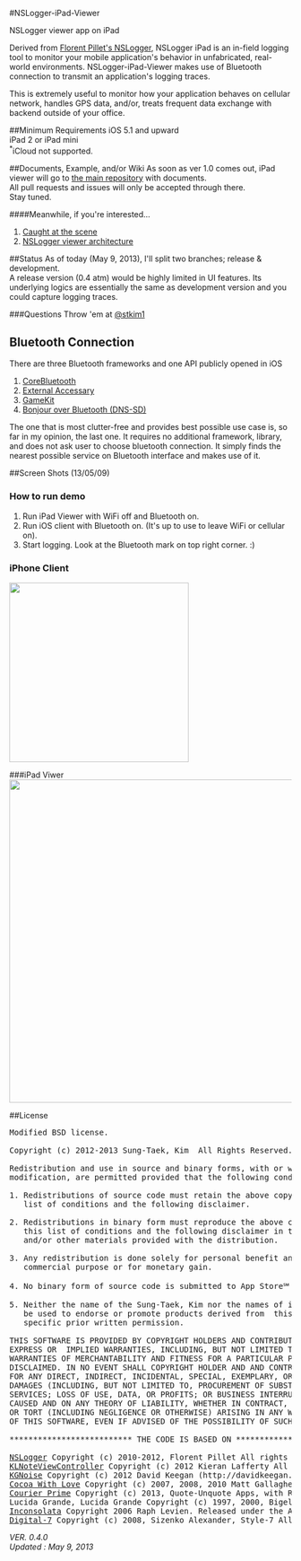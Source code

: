 #NSLogger-iPad-Viewer


NSLogger viewer app on iPad  

Derived from [Florent Pillet's NSLogger](https://github.com/fpillet/NSLogger), NSLogger iPad is an in-field logging tool to monitor your mobile application's behavior in unfabricated, real-world environments. NSLogger-iPad-Viewer makes use of Bluetooth connection to transmit an application's logging traces.

This is extremely useful to monitor how your application behaves on cellular network, handles GPS data, and/or, treats frequent data exchange with backend outside of your office.

##Minimum Requirements
iOS 5.1 and upward<br/>
iPad 2 or iPad mini<br/>
<sup>*</sup>iCloud not supported.

##Documents, Example, and/or Wiki
As soon as ver 1.0 comes out, iPad viewer will go to [the main repository](https://github.com/fpillet/NSLogger) with documents.<br/>
All pull requests and issues will only be accepted through there.<br/>
Stay tuned.

####Meanwhile, if you're interested…
1. [Caught at the scene
](http://blog.colorfulglue.com/2012/12/caught-at-the-scene/)
2. [NSLogger viewer architecture](http://blog.colorfulglue.com/2013/02/nslogger-viewer-architecture/)

##Status
As of today (May 9, 2013), I'll split two branches; release & development.   
A release version (0.4 atm) would be highly limited in UI features. Its underlying logics are essentially the same as development version and you could capture logging traces.    


###Questions
Throw 'em at [@stkim1](http://twitter.com/stkim1)

## Bluetooth Connection
There are three Bluetooth frameworks and one API publicly opened in iOS  
1. [CoreBluetooth](http://developer.apple.com/library/ios/#documentation/CoreBluetooth/Reference/CoreBluetooth_Framework/_index.html)  
2. [External Accessary](http://developer.apple.com/library/ios/#documentation/ExternalAccessory/Reference/ExternalAccessoryFrameworkReference/_index.ht]ml)  
3. [GameKit](http://developer.apple.com/library/ios/#documentation/GameKit/Reference/GameKit_Collection/_index.html)  
4. [Bonjour over Bluetooth (DNS-SD)](http://developer.apple.com/library/ios/#qa/qa1753/_index.html#//apple_ref/doc/uid/DTS40011315)  

The one that is most clutter-free and provides best possible use case is, so far in my opinion, the last one. It requires no additional framework, library, and does not ask user to choose bluetooth connection. It simply finds the nearest possible service on Bluetooth interface and makes use of it.  


##Screen Shots (13/05/09)
### How to run demo
1. Run iPad Viewer with WiFi off and Bluetooth on.  
2. Run iOS client with Bluetooth on. (It's up to use to leave WiFi or cellular on).      
3. Start logging. Look at the Bluetooth mark on top right corner. :)  


### iPhone Client
<img width="320" src="https://raw.github.com/stkim1/NSLogger-iPad-Viewer/master/ScreenShots/iphone_13_04_27.png" />

###iPad Viwer 
<img width="576" src="https://raw.github.com/stkim1/NSLogger-iPad-Viewer/master/ScreenShots/ipad_13_05_09.png" />


##License
<pre>Modified BSD license.

Copyright (c) 2012-2013 Sung-Taek, Kim <stkim1@colorfulglue.com> All Rights Reserved.

Redistribution and use in source and binary forms, with or without 
modification, are permitted provided that the following conditions are met:

1. Redistributions of source code must retain the above copyright notice, this
   list of conditions and the following disclaimer.

2. Redistributions in binary form must reproduce the above copyright notice, 
   this list of conditions and the following disclaimer in the documentation
   and/or other materials provided with the distribution.

3. Any redistribution is done solely for personal benefit and not for any
   commercial purpose or for monetary gain.

4. No binary form of source code is submitted to App Store℠ of Apple Inc.

5. Neither the name of the Sung-Taek, Kim nor the names of its contributors may
   be used to endorse or promote products derived from  this software without 
   specific prior written permission.

THIS SOFTWARE IS PROVIDED BY COPYRIGHT HOLDERS AND CONTRIBUTORS "AS IS" AND ANY 
EXPRESS OR  IMPLIED WARRANTIES, INCLUDING, BUT NOT LIMITED TO, THE IMPLIED 
WARRANTIES OF MERCHANTABILITY AND FITNESS FOR A PARTICULAR PURPOSE ARE 
DISCLAIMED. IN NO EVENT SHALL COPYRIGHT HOLDER AND AND CONTRIBUTORS BE LIABLE 
FOR ANY DIRECT, INDIRECT, INCIDENTAL, SPECIAL, EXEMPLARY, OR CONSEQUENTIAL 
DAMAGES (INCLUDING, BUT NOT LIMITED TO, PROCUREMENT OF SUBSTITUTE GOODS OR 
SERVICES; LOSS OF USE, DATA, OR PROFITS; OR BUSINESS INTERRUPTION) HOWEVER 
CAUSED AND ON ANY THEORY OF LIABILITY, WHETHER IN CONTRACT, STRICT LIABILITY, 
OR TORT (INCLUDING NEGLIGENCE OR OTHERWISE) ARISING IN ANY WAY OUT OF THE USE
OF THIS SOFTWARE, EVEN IF ADVISED OF THE POSSIBILITY OF SUCH DAMAGE.

************************** THE CODE IS BASED ON ******************************

<a href="https://github.com/fpillet/NSLogger">NSLogger</a> Copyright (c) 2010-2012, Florent Pillet All rights reserved. 
<a href="https://github.com/KieranLafferty/KLNoteViewController">KLNoteViewController</a> Copyright (c) 2012 Kieran Lafferty All rights reserved. 
<a href="https://github.com/kgn/KGNoise">KGNoise</a> Copyright (c) 2012 David Keegan (http://davidkeegan.com) All rights reserved
<a href="http://www.cocoawithlove.com/">Cocoa With Love</a> Copyright (c) 2007, 2008, 2010 Matt Gallagher. All rights reserved 
<a href="http://johnaugust.com/2013/introducing-courier-prime">Courier Prime</a> Copyright (c) 2013, Quote-Unquote Apps, with Reserved Font Name Courier Prime.
Lucida Grande, Lucida Grande Copyright (c) 1997, 2000, Bigelow & Holmes Inc. U.S. Pat. Des. 289,420. All rights reserved.
<a href="http://www.levien.com/type/myfonts/inconsolata.html">Inconsolata</a> Copyright 2006 Raph Levien. Released under the Apache 2 license.
<a href="http://www.styleseven.com">Digital-7</a> Copyright (c) 2008, Sizenko Alexander, Style-7 All rights reserved.</pre>

_VER. 0.4.0_<br/>
_Updated : May 9, 2013_
